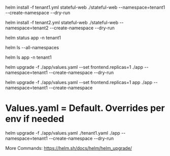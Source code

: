 

helm install -f tenant1.yml stateful-web ./stateful-web --namespace=tenant1 --create-namespace --dry-run

helm install -f tenant2.yml stateful-web ./stateful-web --namespace=tenant2 --create-namespace --dry-run

helm status app -n tenant1

helm ls --all-namespaces

helm ls app -n tenant1

helm upgrade -f ./app/values.yaml --set frontend.replicas=1 ./app --namespace=tenant1 --create-namespace --dry-run

helm upgrade -f ./app/values.yaml --set frontend.replicas=1 app ./app --namespace=tenant1 --create-namespace

# Values.yaml = Default. Overrides per env if needed
helm upgrade -f ./app/values.yaml ./tenant1.yaml ./app --namespace=tenant1 --create-namespace --dry-run

More Commands: https://helm.sh/docs/helm/helm_upgrade/